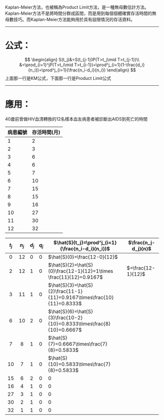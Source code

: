 Kaplan-Meier方法，也被稱為Product Limit方法，是一種無母數估計方法。Kaplan-Meier方法不是將時間分群成區間，而是用到每個個體確實存活時間的無母數技巧。而Kaplan-Meier方法能夠用於具有設限情況的存活資料。
- - -
# 公式：
$$
\begin{align}
S(t_j)&=S(t_{j-1})P(T>t_j\mid T>t_{j-1})\\
&=\prod_{i=1}^jP(T>t_i\mid T>t_{i-1})=\prod^j_{i=1}(1-\frac{d_i}{n_i})=\prod^j_{i=1}(\frac{n_i-d_i}{n_i})
\end{align}
$$
上面那一行是KM公式，下面那一行是Product Limit公式
- - -
# 應用：
40歲前曾做HIV血清轉換的12名樣本血友病患者被診斷出AIDS到死亡的時間

| 病患編號 | 存活時間(月) |
| ---- | ------- |
| 1    | 2       |
| 2    | 3       |
| 3    | 6       |
| 4    | 6       |
| 5    | 7       |
| 6    | 10      |
| 7    | 15      |
| 8    | 15      |
| 9    | 16      |
| 10   | 27      |
| 11   | 30      |
| 12   | 32      |


| $t_j$ | $n_j$ | $d_j$ | $q_j$ | $\hat{S}(t_j)=\prod^j_{i=1}(\frac{n_i-d_i}{n_i})$                       | $\frac{n_j-d_j}{n}$ |
| :---: | :---: | ----- | ----- | ----------------------------------------------------------------------- | ------------------- |
|   0   |  12   | 0     | 0     | $\hat{S}(0)=\frac{12-0}{12}$                                            |                     |
|   2   |  12   | 1     | 0     | $\hat{S}(2)=\hat{S}(0)\frac{12-1}{12}=1\times \frac{11}{12}=0.9167$     | $=\frac{12-1}{12}$  |
|   3   |  11   | 1     | 0     | $\hat{S}(3)=\hat{S}(2)\frac{11-1}{11}=0.9167\times\frac{10}{11}=0.8333$ |                     |
|   6   |  10   | 2     | 0     | $\hat{S}(6)=\hat{S}(3)\frac{10-2}{10}=0.8333\times\frac{8}{10}=0.6667$  |                     |
|   7   |   8   | 1     | 0     | $\hat{S}(7)=0.6667\times\frac{7}{8}=0.5833$                             |                     |
|  10   |   7   | 1     | 0     | $\hat{S}(10)=0.5833\times\frac{7}{8}=0.5833$                            |                     |
|  15   |   6   | 2     | 0     | 0                                                                       |                     |
|  16   |   4   | 1     | 0     | 0                                                                       |                     |
|  27   |   3   | 1     | 0     | 0                                                                       |                     |
|  30   |   2   | 1     | 0     | 0                                                                       |                     |
|  32   |   1   | 1     | 0     | 0                                                                       |                     |
